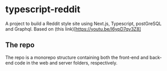 # typescript-reddit

A project to build a Reddit style site using Next.js, Typescript, postGreSQL and Graphql. Based on (this link)[https://youtu.be/I6ypD7qv3Z8]

## The repo

The repo is a monorepo structure containing both the front-end and back-end code in the web and server folders, respectively.
